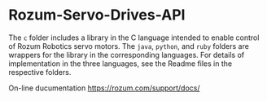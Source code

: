 # Rozum-Servo-Drives-API
The `c` folder includes a library in the C language intended to enable control of Rozum Robotics servo motors.
The `java`, `python`, and `ruby` folders are wrappers for the library in the corresponding languages.
For details of implementation in the three languages, see the Readme files in the respective folders.

On-line ducumentation
https://rozum.com/support/docs/